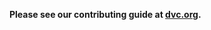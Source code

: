 **Please see our contributing guide at
[dvc.org](https://dvc.org/doc/user-guide/contributing-docs).**
